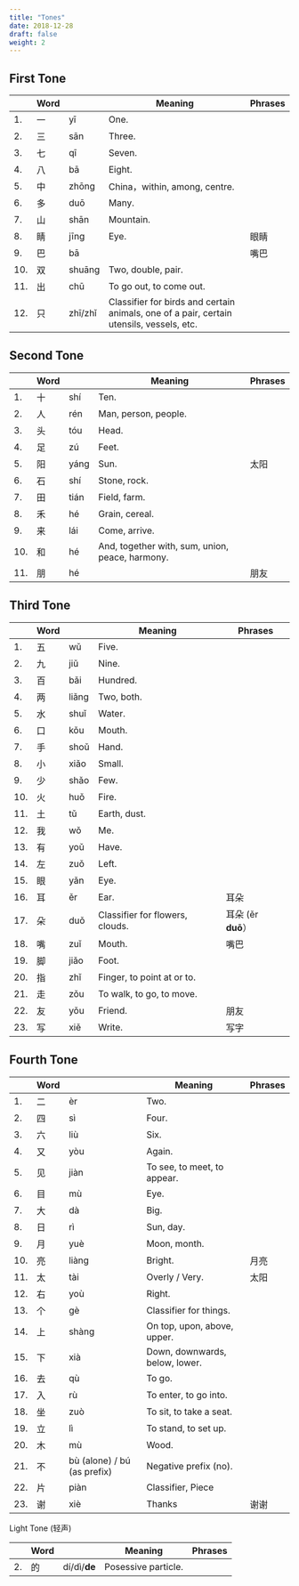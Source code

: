 ```yaml
---
title: "Tones"
date: 2018-12-28
draft: false
weight: 2
---
```


## First Tone

|     | Word |     | Meaning | Phrases |
|-----|------|-----|---------|---------|
| 1.  | 一 | yī | One. |  |
| 2.  | 三 | sān | Three. |   |
| 3.  | 七 | qī | Seven. |  |
| 4.  | 八 | bā | Eight. |  |
| 5.  | 中 | zhōng | China，within, among, centre. |  |
| 6.  | 多 | duō | Many. |  |
| 7.  | 山 | shān | Mountain. |  |
| 8.  | 睛 | jīng | Eye. | 眼睛 |
| 9.  | 巴 | bā | | 嘴巴 |
| 10. | 双 | shuāng | Two, double, pair. |  |
| 11. | 出 | chū | To go out, to come out. |  |
| 12. | 只 | zhī/zhǐ | Classifier for birds and certain animals, one of a pair, certain utensils, vessels, etc. |  |

## Second Tone

|     | Word |     | Meaning | Phrases |
|-----|------|-----|---------|---------|
| 1.  | 十 | shí | Ten. |  |
| 2.  | 人 | rén | Man, person, people. |  |
| 3.  | 头 | tóu | Head. |  |
| 4.  | 足 | zú | Feet. |  |
| 5.  | 阳 | yáng | Sun. | 太阳 |
| 6.  | 石 | shí | Stone, rock. |  |
| 7.  | 田 | tián | Field, farm. |  |
| 8.  | 禾 | hé | Grain, cereal. |  |
| 9.  | 来 | lái | Come, arrive. |  |
| 10. | 和 | hé | And, together with, sum, union, peace, harmony. |  |
| 11. | 朋 | hé |  | 朋友 |

## Third Tone

|     | Word |     | Meaning | Phrases |
|-----|------|-----|---------|---------|
| 1.  | 五 | wǔ  | Five. |  |
| 2.  | 九 | jiǔ | Nine. |  |
| 3.  | 百 | bǎi | Hundred. |  |
| 4.  | 两 | liǎng | Two, both. |  |
| 5.  | 水 | shuǐ | Water. |  |
| 6.  | 口 | kǒu | Mouth. |  |
| 7.  | 手 | shoǔ | Hand. |  |
| 8.  | 小 | xiǎo | Small. |  |
| 9.  | 少 | shǎo | Few. |  |
| 10. | 火 | huǒ | Fire. |  |
| 11. | 土 | tǔ | Earth, dust. |  |
| 12. | 我 | wǒ | Me. |  |
| 13. | 有 | yoǔ | Have. |  |
| 14. | 左 | zuǒ | Left. |  |
| 15. | 眼 | yǎn | Eye. |  |
| 16. | 耳 | ěr | Ear. | 耳朵 |
| 17. | 朵 | duǒ | Classifier for flowers, clouds. | 耳朵 (ěr **duō**） |
| 18. | 嘴 | zuǐ | Mouth. | 嘴巴 |
| 19. | 脚 | jiǎo | Foot. |  |
| 20. | 指 | zhǐ | Finger, to point at or to. |  |
| 21. | 走 | zǒu | To walk, to go, to move. |  |
| 22. | 友 | yǒu | Friend. | 朋友 |
| 23. | 写 | xiě | Write. | 写字 |

## Fourth Tone

|     | Word |     | Meaning | Phrases |
|-----|------|-----|---------|---------|
| 1.  | 二 | èr | Two. |  |
| 2.  | 四 | sì | Four. |  |
| 3.  | 六 | liù | Six. |  |
| 4.  | 又 | yòu | Again. |  |
| 5.  | 见 | jiàn | To see, to meet, to appear. |  |
| 6.  | 目 | mù | Eye. |  |
| 7.  | 大 | dà | Big. |  |
| 8.  | 日 | rì | Sun, day. |  |
| 9.  | 月 | yuè | Moon, month. |  |
| 10. | 亮 | liàng | Bright. | 月亮 |
| 11. | 太 | tài | Overly / Very. | 太阳 |
| 12. | 右 | yoù | Right. |  |
| 13. | 个 | gè | Classifier for things. |  |
| 14. | 上 | shàng | On top, upon, above, upper.  |  |
| 15. | 下 | xià | Down, downwards, below, lower. |  |
| 16. | 去 | qù | To go. |  |
| 17. | 入 | rù | To enter, to go into. |  |
| 18. | 坐 | zuò | To sit, to take a seat. |  |
| 19. | 立 | lì | To stand, to set up. |  |
| 20. | 木 | mù | Wood. |  |
| 21. | 不 | bù (alone) / bú (as prefix) | Negative prefix (no). |  |
| 22. | 片 | piàn | Classifier, Piece |  |
| 23. | 谢 | xiè | Thanks | 谢谢 |

Light Tone (轻声)

|     | Word |     | Meaning | Phrases |
|-----|------|-----|---------|---------|
| 2.  | 的 | dí/dì/**de** | Posessive particle. |  |



